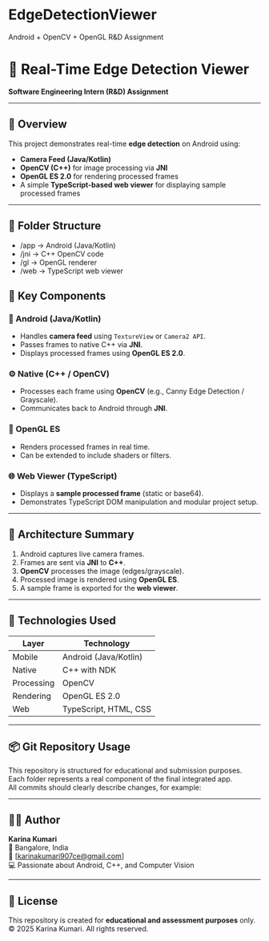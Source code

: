 # EdgeDetectionViewer
Android + OpenCV + OpenGL R&amp;D Assignment
# 🧪 Real-Time Edge Detection Viewer  
**Software Engineering Intern (R&D) Assignment**

---

## 🚀 Overview
This project demonstrates real-time **edge detection** on Android using:
- **Camera Feed (Java/Kotlin)**
- **OpenCV (C++)** for image processing via **JNI**
- **OpenGL ES 2.0** for rendering processed frames
- A simple **TypeScript-based web viewer** for displaying sample processed frames

---

## 🧩 Folder Structure
- /app → Android (Java/Kotlin)
- /jni → C++ OpenCV code
- /gl → OpenGL renderer
- /web → TypeScript web viewer

## 🧩 Key Components
### 📱 Android (Java/Kotlin)
- Handles **camera feed** using `TextureView` or `Camera2 API`.
- Passes frames to native C++ via **JNI**.
- Displays processed frames using **OpenGL ES 2.0**.

### ⚙️ Native (C++ / OpenCV)
- Processes each frame using **OpenCV** (e.g., Canny Edge Detection / Grayscale).
- Communicates back to Android through **JNI**.

### 🎨 OpenGL ES
- Renders processed frames in real time.
- Can be extended to include shaders or filters.

### 🌐 Web Viewer (TypeScript)
- Displays a **sample processed frame** (static or base64).
- Demonstrates TypeScript DOM manipulation and modular project setup.


---

## 🧠 Architecture Summary
1. Android captures live camera frames.  
2. Frames are sent via **JNI** to **C++**.  
3. **OpenCV** processes the image (edges/grayscale).  
4. Processed image is rendered using **OpenGL ES**.  
5. A sample frame is exported for the **web viewer**.

---

## 🧰 Technologies Used
| Layer | Technology |
|--------|-------------|
| Mobile | Android (Java/Kotlin) |
| Native | C++ with NDK |
| Processing | OpenCV |
| Rendering | OpenGL ES 2.0 |
| Web | TypeScript, HTML, CSS |

---

## 📦 Git Repository Usage
This repository is structured for educational and submission purposes.  
Each folder represents a real component of the final integrated app.  
All commits should clearly describe changes, for example:



---

## 👩‍💻 Author  
**Karina Kumari**  
📍 Bangalore, India  
📧 [karinakumari907ce@gmail.com]  
💻 Passionate about Android, C++, and Computer Vision  

---

## 🏁 License  
This repository is created for **educational and assessment purposes** only.  
© 2025 Karina Kumari. All rights reserved.

